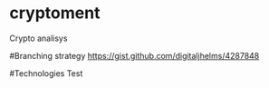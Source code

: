 # cryptoment
Crypto analisys

#Branching strategy
https://gist.github.com/digitaljhelms/4287848


#Technologies
Test